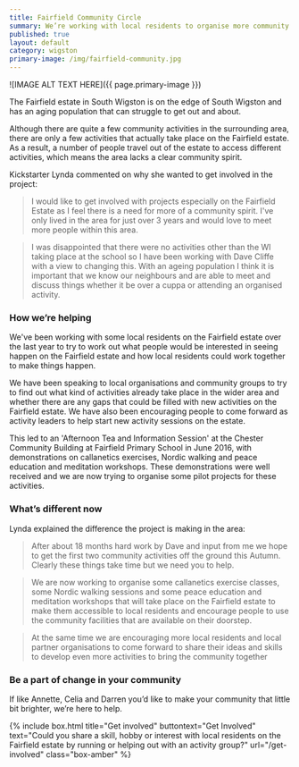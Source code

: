 ```yaml
---
title: Fairfield Community Circle 
summary: We’re working with local residents to organise more community activities on the Fairfield estate in South Wigston.
published: true
layout: default
category: wigston
primary-image: /img/fairfield-community.jpg
---
```


![IMAGE ALT TEXT HERE]({{ page.primary-image }})

The Fairfield estate in South Wigston is on the edge of South Wigston and has an aging population that can struggle to get out and about.

Although there are quite a few community activities in the surrounding area, there are only a few activities that actually take place on the Fairfield estate. As a result, a number of people travel out of the estate to access different activities, which means the area lacks a clear community spirit.

Kickstarter Lynda commented on why she wanted to get involved in the project:

> I would like to get involved with projects especially on the Fairfield Estate as I feel there is a need for more of a community spirit.  I've only lived in the area for just over 3 years and would love to meet more people within this area.

> I was disappointed that there were no activities other than the WI taking place at the school so I have been working with Dave Cliffe with a view to changing this. With an ageing population I think it is important that we know our neighbours and are able to meet and discuss things whether it be over a cuppa or attending an organised activity.

### How we’re helping 

We've been working with some local residents on the Fairfield estate over the last year to try to work out what people would be interested in seeing happen on the Fairfield estate and how local residents could work together to make things happen.

We have been speaking to local organisations and community groups to try to find out what kind of activities already take place in the wider area and whether there are any gaps that could be filled with new activities on the Fairfield estate. We have also been encouraging people to come forward as activity leaders to help start new activity sessions on the estate.

This led to an 'Afternoon Tea and Information Session' at the Chester Community Building at Fairfield Primary School in June 2016, with demonstrations on callanetics exercises, Nordic walking and peace education and meditation workshops. These demonstrations were well received and we are now trying to organise some pilot projects for these activities.

### What’s different now 

Lynda explained the difference the project is making in the area:

> After about 18 months hard work by Dave and input from me we hope to get the first two community activities off the ground this Autumn.  Clearly these things take time but we need you to help.

> We are now working to organise some callanetics exercise classes, some Nordic walking sessions and some peace education and meditation workshops that will take place on the Fairfield estate to make them accessible to local residents and encourage people to use the community facilities that are available on their doorstep. 

> At the same time we are encouraging more local residents and local partner organisations to come forward to share their ideas and skills to develop even more activities to bring the community together


### Be a part of change in your community

If like Annette, Celia and Darren you’d like to make your community that little bit brighter, we’re here to help. 

{% include box.html title="Get involved" buttontext="Get Involved" text="Could you share a skill, hobby or interest with local residents on the Fairfield estate by running or helping out with an activity group?" url="/get-involved" class="box-amber"  %}